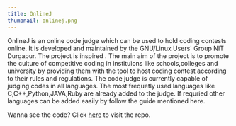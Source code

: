 ```yaml
---
title: OnlineJ
thumbnail: onlinej.png
---
```


OnlineJ is an online code judge which can be used to hold coding contests online. It is developed and maintained by the GNU/Linux Users' Group NIT Durgapur. The project is inspired . The main aim of the project is to promote the culture of competitive coding in instituions like schools,colleges and university by providing them with the tool to host coding contest according to their rules and regulations. The code judge is currently capable of judging codes in all languages. The most frequetly used languages like C,C++,Python,JAVA,Ruby are already added to the judge. If requried other languages can be added easily by follow the guide mentioned here.

Wanna see the code? Click [here](https://github.com/lugnitdgp/onlinej) to visit the repo.
